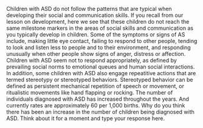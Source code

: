 Children with ASD do not follow the patterns that are typical when developing
their social and communication skills. If you recall from our lesson on
development, here we see that these children do not reach the same milestone
markers in the areas of social skills and communication as you typically
develop in children. Some of the symptoms or signs of AS include, making little
eye contact, failing to respond to other people, tending to look and listen
less to people and to their environment, and responding unusually when other
people show signs of anger, distress or affection. Children with ASD seem not
to respond appropriately, as defined by prevailing social norms to emotional
queues and human social interactions. In addition, some children with ASD also
engage repeatitive actions that are termed stereotypy or stereotyped behaviors.
Stereotyped behavior can be defined as persistent mechanical repetition of
speech or movement, or ritualistic movements like hand flapping or rocking. The
number of individuals diagnosed with ASD has increased throughout the years.
And currently rates are approximately 60 per 1,000 births. Why do you think
there has been an increase in the number of children being diagnosed with ASD.
Think about it for a moment and type your response here.
